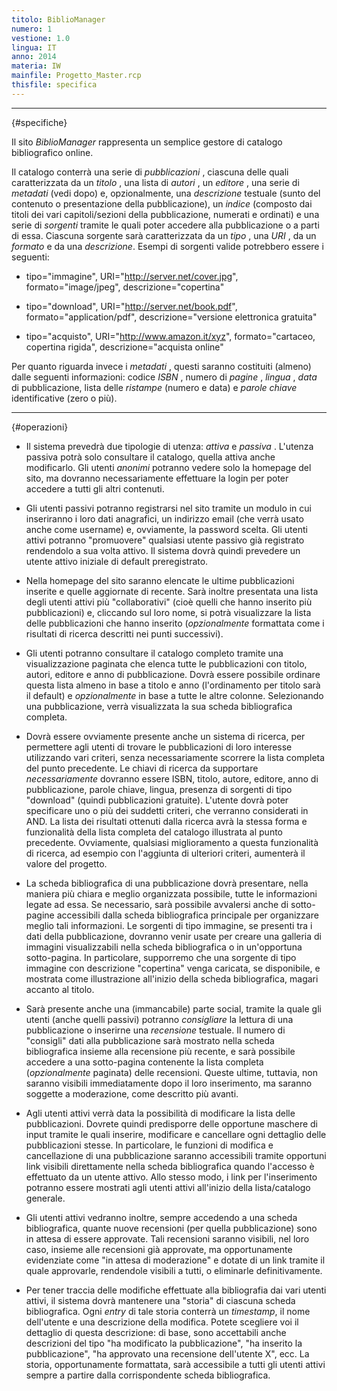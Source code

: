 ```yaml
---
titolo: BiblioManager
numero: 1
vestione: 1.0
lingua: IT
anno: 2014
materia: IW
mainfile: Progetto_Master.rcp
thisfile: specifica
---
```


-------

{#specifiche}

Il sito *BiblioManager* rappresenta un semplice gestore
di catalogo bibliografico online.

Il catalogo conterrà una serie di *pubblicazioni* ,
ciascuna delle quali caratterizzata da un *titolo* , una lista di *autori* ,
un *editore* , una serie di *metadati* (vedi dopo) e, opzionalmente,
una *descrizione* testuale (sunto del contenuto o presentazione della
pubblicazione), un *indice* (composto dai titoli dei vari capitoli/sezioni
della pubblicazione, numerati e ordinati) e una serie di *sorgenti*
tramite le quali poter accedere alla pubblicazione o a parti di essa. Ciascuna
sorgente sarà caratterizzata da un *tipo* , una *URI* , da un *formato*
e da una *descrizione*. Esempi di sorgenti valide potrebbero essere i
seguenti:

- tipo="immagine", URI="http://server.net/cover.jpg",
  formato="image/jpeg", descrizione="copertina"

- tipo="download", URI="http://server.net/book.pdf",
  formato="application/pdf", descrizione="versione elettronica gratuita"

- tipo="acquisto", URI="http://www.amazon.it/xyz", formato="cartaceo,
  copertina rigida", descrizione="acquista online"

Per quanto riguarda invece i *metadati* , questi saranno
costituiti (almeno) dalle seguenti informazioni: codice *ISBN* , numero di *pagine* ,
*lingua* , *data* di pubblicazione, lista delle *ristampe*
(numero e data) e *parole chiave* identificative (zero o più).

-------

{#operazioni}

- Il sistema prevedrà due tipologie di utenza: *attiva* e *passiva* .
  L'utenza passiva potrà solo consultare il catalogo, quella attiva anche
  modificarlo. Gli utenti *anonimi* potranno vedere solo la homepage del
  sito, ma dovranno necessariamente effettuare la login per poter accedere a
  tutti gli altri contenuti.

- Gli utenti passivi potranno registrarsi nel sito tramite un
  modulo in cui inseriranno i loro dati anagrafici, un indirizzo email (che verrà
  usato anche come username) e, ovviamente, la password scelta. Gli utenti attivi
  potranno "promuovere" qualsiasi utente passivo già registrato rendendolo a sua
  volta attivo. Il sistema dovrà quindi prevedere un utente attivo iniziale di
  default preregistrato.

- Nella homepage del sito saranno elencate le ultime pubblicazioni
  inserite e quelle aggiornate di recente. Sarà inoltre presentata una lista
  degli utenti attivi più "collaborativi" (cioè quelli che hanno inserito più
  pubblicazioni) e, cliccando sul loro nome, si potrà visualizzare la lista delle
  pubblicazioni che hanno inserito (*opzionalmente* formattata come i
  risultati di ricerca descritti nei punti successivi).

- Gli utenti potranno consultare il catalogo completo tramite una
  visualizzazione paginata che elenca tutte le pubblicazioni con titolo, autori,
  editore e anno di pubblicazione. Dovrà essere possibile ordinare questa lista almeno
  in base a titolo e anno (l'ordinamento per titolo sarà il default) e *opzionalmente*
  in base a tutte le altre colonne. Selezionando una pubblicazione, verrà
  visualizzata la sua scheda bibliografica completa.

- Dovrà essere ovviamente presente anche un sistema di ricerca, per
  permettere agli utenti di trovare le pubblicazioni di loro interesse
  utilizzando vari criteri, senza necessariamente scorrere la lista completa del
  punto precedente. Le chiavi di ricerca da supportare *necessariamente*
  dovranno essere ISBN, titolo, autore, editore, anno di pubblicazione, parole
  chiave, lingua, presenza di sorgenti di tipo "download" (quindi pubblicazioni
  gratuite). L'utente dovrà poter specificare uno o più dei suddetti criteri, che
  verranno considerati in AND. La lista dei risultati ottenuti dalla ricerca avrà
  la stessa forma e funzionalità della lista completa del catalogo illustrata al
  punto precedente. Ovviamente, qualsiasi miglioramento a questa funzionalità di
  ricerca, ad esempio con l'aggiunta di ulteriori criteri, aumenterà il valore
  del progetto.

- La scheda bibliografica di una pubblicazione dovrà presentare,
  nella maniera più chiara e meglio organizzata possibile, tutte le informazioni
  legate ad essa. Se necessario, sarà possibile avvalersi anche di sotto-pagine
  accessibili dalla scheda bibliografica principale per organizzare meglio tali
  informazioni. Le sorgenti di tipo immagine, se presenti tra i dati della
  pubblicazione, dovranno venir usate per creare una galleria di immagini
  visualizzabili nella scheda bibliografica o in un'opportuna sotto-pagina. In
  particolare, supporremo che una sorgente di tipo immagine con descrizione
  "copertina" venga caricata, se disponibile, e mostrata come illustrazione all'inizio
  della scheda bibliografica, magari accanto al titolo.

- Sarà presente anche una (immancabile) parte social, tramite la
  quale gli utenti (anche quelli passivi) potranno *consigliare* la lettura
  di una pubblicazione o inserirne una *recensione* testuale. Il numero di
  "consigli" dati alla pubblicazione sarà mostrato nella scheda bibliografica
  insieme alla recensione più recente, e sarà possibile accedere a una
  sotto-pagina contenente la lista completa (*opzionalmente* paginata) delle
  recensioni. Queste ultime, tuttavia, non saranno visibili immediatamente dopo
  il loro inserimento, ma saranno soggette a moderazione, come descritto più
  avanti.

- Agli utenti attivi verrà data la possibilità di modificare la
  lista delle pubblicazioni. Dovrete quindi predisporre delle opportune maschere
  di input tramite le quali inserire, modificare e cancellare ogni dettaglio
  delle pubblicazioni stesse. In particolare, le funzioni di modifica e
  cancellazione di una pubblicazione saranno accessibili tramite opportuni link
  visibili direttamente nella scheda bibliografica quando l'accesso è effettuato
  da un utente attivo. Allo stesso modo, i link per l'inserimento potranno essere
  mostrati agli utenti attivi all'inizio della lista/catalogo generale.

- Gli utenti attivi vedranno inoltre, sempre accedendo a una scheda
  bibliografica, quante nuove recensioni (per quella pubblicazione) sono in
  attesa di essere approvate. Tali recensioni saranno visibili, nel loro caso,
  insieme alle recensioni già approvate, ma opportunamente evidenziate come "in
  attesa di moderazione" e dotate di un link tramite il quale approvarle,
  rendendole visibili a tutti, o eliminarle definitivamente.

- Per tener traccia delle modifiche effettuate alla bibliografia
  dai vari utenti attivi, il sistema dovrà mantenere una "storia" di ciascuna
  scheda bibliografica. Ogni *entry* di tale storia conterrà un *timestamp*,
  il nome dell'utente e una descrizione della modifica. Potete scegliere voi il
  dettaglio di questa descrizione: di base, sono accettabili anche descrizioni
  del tipo "ha modificato la pubblicazione", "ha inserito la pubblicazione", "ha
  approvato una recensione dell'utente X", ecc. La storia, opportunamente
  formattata, sarà accessibile a tutti gli utenti attivi sempre a partire dalla
  corrispondente scheda bibliografica.
